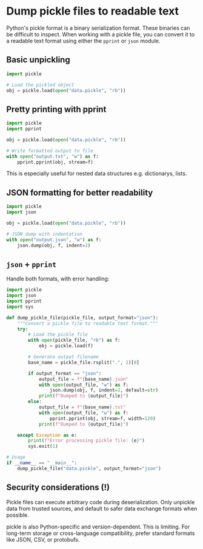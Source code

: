 # Dump pickle files to readable text

Python's pickle format is a binary serialization format.
These binaries  can be difficult to inspect.
When working with a pickle file, you can convert it to a readable text format using either the `pprint` or `json` module.

## Basic unpickling

```python
import pickle

# Load the pickled object
obj = pickle.load(open("data.pickle", "rb"))
```

## Pretty printing with pprint

```python
import pickle
import pprint

obj = pickle.load(open("data.pickle", "rb"))

# Write formatted output to file
with open("output.txt", "w") as f:
    pprint.pprint(obj, stream=f)
```

This is especially useful for nested data structures e.g. dictionarys, lists.

## JSON formatting for better readability

```python
import pickle
import json

obj = pickle.load(open("data.pickle", "rb"))

# JSON dump with indentation
with open("output.json", "w") as f:
    json.dump(obj, f, indent=2)
```

## `json` + `pprint`

Handle both formats, with error handling:

```python
import pickle
import json
import pprint
import sys

def dump_pickle_file(pickle_file, output_format="json"):
    """Convert a pickle file to readable text format."""
    try:
        # Load the pickle file
        with open(pickle_file, "rb") as f:
            obj = pickle.load(f)

        # Generate output filename
        base_name = pickle_file.rsplit(".", 1)[0]

        if output_format == "json":
            output_file = f"{base_name}.json"
            with open(output_file, "w") as f:
                json.dump(obj, f, indent=2, default=str)
            print(f"Dumped to {output_file}")
        else:
            output_file = f"{base_name}.txt"
            with open(output_file, "w") as f:
                pprint.pprint(obj, stream=f, width=120)
            print(f"Dumped to {output_file}")

    except Exception as e:
        print(f"Error processing pickle file: {e}")
        sys.exit(1)

# Usage
if __name__ == "__main__":
    dump_pickle_file("data.pickle", output_format="json")
```

## Security considerations (!)

Pickle files can execute arbitrary code during deserialization.
Only unpickle data from trusted sources, and default to safer data exchange formats when possible.

pickle is also Python-specific and version-dependent. This is limiting.
For long-term storage or cross-language compatibility, prefer standard formats like JSON, CSV, or protobufs.
